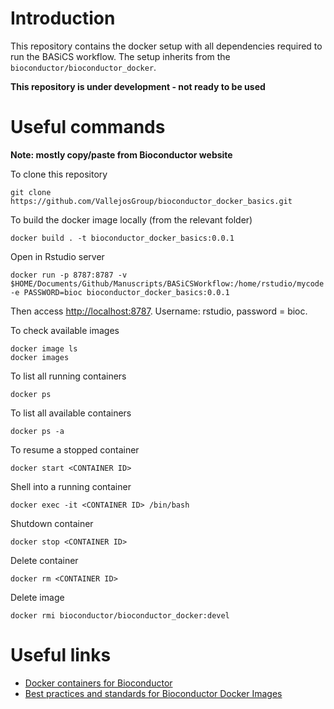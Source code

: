 # Introduction

This repository contains the docker setup with all dependencies required to run the BASiCS workflow. The setup inherits from the `bioconductor/bioconductor_docker`.

**This repository is under development - not ready to be used**

# Useful commands

**Note: mostly copy/paste from Bioconductor website**

To clone this repository

```
git clone https://github.com/VallejosGroup/bioconductor_docker_basics.git
```

To build the docker image locally (from the relevant folder)

```
docker build . -t bioconductor_docker_basics:0.0.1
```

Open in Rstudio server

```
docker run -p 8787:8787 -v $HOME/Documents/Github/Manuscripts/BASiCSWorkflow:/home/rstudio/mycode -e PASSWORD=bioc bioconductor_docker_basics:0.0.1
```

Then access [http://localhost:8787](http://localhost:8787). Username: rstudio, password = bioc.

To check available images

```
docker image ls
docker images
```

To list all running containers

```
docker ps
```

To list all available containers

```
docker ps -a
```

To resume a stopped container

```
docker start <CONTAINER ID>
```

Shell into a running container

```
docker exec -it <CONTAINER ID> /bin/bash
```

Shutdown container

```
docker stop <CONTAINER ID>
```

Delete container

```
docker rm <CONTAINER ID>
```

Delete image

```
docker rmi bioconductor/bioconductor_docker:devel
```




# Useful links

- [Docker containers for Bioconductor](https://www.bioconductor.org/help/docker/)
- [Best practices and standards for Bioconductor Docker Images](https://github.com/Bioconductor/bioconductor_docker/blob/master/best_practices.md)


